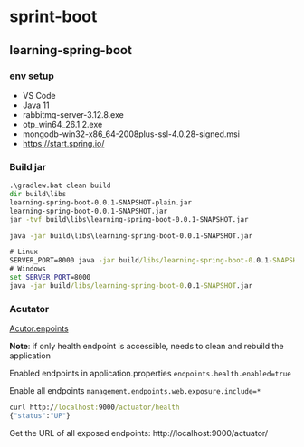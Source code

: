 # sprint-boot

## learning-spring-boot

### env setup

* VS Code
* Java 11
* rabbitmq-server-3.12.8.exe
* otp_win64_26.1.2.exe
* mongodb-win32-x86_64-2008plus-ssl-4.0.28-signed.msi
* https://start.spring.io/

### Build jar
```bat
.\gradlew.bat clean build
dir build\libs
learning-spring-boot-0.0.1-SNAPSHOT-plain.jar
learning-spring-boot-0.0.1-SNAPSHOT.jar
jar -tvf build\libs\learning-spring-boot-0.0.1-SNAPSHOT.jar

java -jar build\libs\learning-spring-boot-0.0.1-SNAPSHOT.jar

# Linux
SERVER_PORT=8000 java -jar build/libs/learning-spring-boot-0.0.1-SNAPSHOT.jar
# Windows
set SERVER_PORT=8000
java -jar build/libs/learning-spring-boot-0.0.1-SNAPSHOT.jar
```

### Acutator
[Acutor.enpoints](https://docs.spring.io/spring-boot/docs/current/reference/html/actuator.html#actuator.endpoints)

**Note**: if only health endpoint is accessible, needs to clean and rebuild the application

Enabled endpoints in application.properties
`endpoints.health.enabled=true`

Enable all endpoints
`management.endpoints.web.exposure.include=*`

```bat
curl http://localhost:9000/actuator/health
{"status":"UP"}
```

Get the URL of all exposed endpoints:
http://localhost:9000/actuator/


